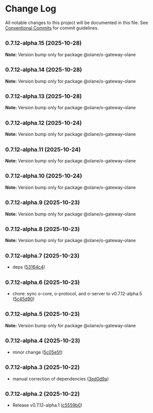# Change Log

All notable changes to this project will be documented in this file.
See [Conventional Commits](https://conventionalcommits.org) for commit guidelines.

## <small>0.7.12-alpha.15 (2025-10-28)</small>

**Note:** Version bump only for package @olane/o-gateway-olane

## <small>0.7.12-alpha.14 (2025-10-28)</small>

**Note:** Version bump only for package @olane/o-gateway-olane

## <small>0.7.12-alpha.13 (2025-10-28)</small>

**Note:** Version bump only for package @olane/o-gateway-olane

## <small>0.7.12-alpha.12 (2025-10-24)</small>

**Note:** Version bump only for package @olane/o-gateway-olane

## <small>0.7.12-alpha.11 (2025-10-24)</small>

**Note:** Version bump only for package @olane/o-gateway-olane

## <small>0.7.12-alpha.10 (2025-10-24)</small>

**Note:** Version bump only for package @olane/o-gateway-olane

## <small>0.7.12-alpha.9 (2025-10-23)</small>

**Note:** Version bump only for package @olane/o-gateway-olane

## <small>0.7.12-alpha.8 (2025-10-23)</small>

**Note:** Version bump only for package @olane/o-gateway-olane

## <small>0.7.12-alpha.7 (2025-10-23)</small>

- deps ([53164c4](https://github.com/olane-labs/olane/commit/53164c4))

## <small>0.7.12-alpha.6 (2025-10-23)</small>

- chore: sync o-core, o-protocol, and o-server to v0.7.12-alpha.5 ([5c45d90](https://github.com/olane-labs/olane/commit/5c45d90))

## <small>0.7.12-alpha.5 (2025-10-23)</small>

**Note:** Version bump only for package @olane/o-gateway-olane

## <small>0.7.12-alpha.4 (2025-10-23)</small>

- minor change ([5c05e5f](https://github.com/olane-labs/olane/commit/5c05e5f))

## <small>0.7.12-alpha.3 (2025-10-22)</small>

- manual correction of dependencies ([3ed0d9a](https://github.com/olane-labs/olane/commit/3ed0d9a))

## <small>0.7.12-alpha.2 (2025-10-22)</small>

- Release v0.7.12-alpha.1 ([c5559b0](https://github.com/olane-labs/olane/commit/c5559b0))
